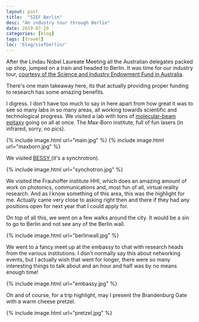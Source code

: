 ```yaml
---
layout: post
title:  "SIEF Berlin"
desc: "An industry tour through Berlin"
date: 2019-07-20
categories: [blog]
tags: [travel]
loc: 'blog/siefberlin/'
---
```


After the Lindau Nobel Laureate Meeting all the Australian delegates packed up shop,
jumped on a train and headed to Berlin. It was time for our industry tour, [courtesy of the
Science and Industry Endowment Fund in Australia](https://sief.org.au/csiro-gift/promotion-of-science/).

There's one main takeaway here, its that actually providing proper funding to research has some amazing benefits.

I digress. I don't have too much to say in here apart from how great it was to see so many labs in so many areas,
all working towards scientific and technological progress. We visited a lab with tons of [molecular-beam epitaxy](https://en.wikipedia.org/wiki/Molecular-beam_epitaxy)
going on all at once. The Max-Born institute, full of fun lasers (in infrared, sorry, no pics).

{% include image.html url="main.jpg"  %}
{% include image.html url="maxborn.jpg"  %}

We visited [BESSY ](https://en.wikipedia.org/wiki/BESSY) (it's a synchrotron).

{% include image.html url="synchotron.jpg"  %}


We visited the Frauhoffer institute HHI, which does an amazing amount of work on photonics, communications
and, most fun of all, virtual reality research. And as I know something of this area, this was the highlight for me. Actually
came very close to asking right then and there if they had any positions open for next year that I could apply for.

On top of all this, we went on a few walks around the city. It would be a sin to go to Berlin and not see any of the 
Berlin wall.

{% include image.html url="berlinwall.jpg"  %}

We went to a fancy meet up at the embassy to chat with research heads from the various institutions. I 
don't normally say this about networking events, but I actually wish that went for longer, there were so many interesting
things to talk about and  an hour and half was by no means enough time!



{% include image.html url="embassy.jpg"  %}

Oh and of course, for a trip highlight, may I present the Brandenburg Gate with a warm cheese pretzel.

{% include image.html url="pretzel.jpg"  %}
